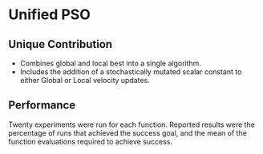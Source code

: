 # Unified PSO

## Unique Contribution
* Combines global and local best into a single algorithm.
* Includes the addition of a stochastically mutated scalar constant to
either Global or Local velocity updates.

## Performance

Twenty experiments were run for each function. Reported results were the
percentage of runs that achieved the success goal, and the mean of the
function evaluations required to achieve success.

